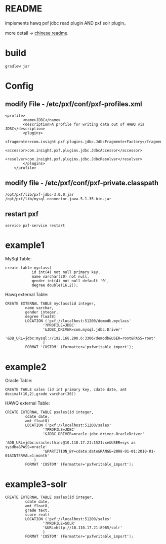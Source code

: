 # README

implements hawq pxf jdbc read plugin  AND pxf solr plugin。

more detail -> [chinese readme].

# build

    gradlew jar

# Config
## modify File - /etc/pxf/conf/pxf-profiles.xml

    <profile>
            <name>JDBC</name>
            <description>A profile for writing data out of HAWQ via JDBC</description>
            <plugins>
                <fragmenter>com.insight.pxf.plugins.jdbc.JdbcFragmenterFactory</fragmenter>
                <accessor>com.insight.pxf.plugins.jdbc.JdbcAccessor</accessor>
                <resolver>com.insight.pxf.plugins.jdbc.JdbcResolver</resolver>
            </plugins>
        </profile>
## modify file - /etc/pxf/conf/pxf-private.classpath
    /opt/pxf/lib/pxf-jdbc-3.0.0.jar
    /opt/pxf/lib/mysql-connector-java-5.1.35-bin.jar
## restart pxf
    service pxf-service restart
# example1

MySql Table:

    create table myclass(
                id int(4) not null primary key,
                name varchar(20) not null,
                gender int(4) not null default '0',
                degree double(16,2));
Hawq external Table:

    CREATE EXTERNAL TABLE myclass(id integer,
             name varchar,
             gender integer,
             degree float8)
             LOCATION ('pxf://localhost:51200/demodb.myclass'
                     '?PROFILE=JDBC'
                     '&JDBC_DRIVER=com.mysql.jdbc.Driver'
                     '&DB_URL=jdbc:mysql://192.168.200.6:3306/demodb&USER=root&PASS=root'
                     )
             FORMAT 'CUSTOM' (Formatter='pxfwritable_import');
# example2
Oracle Table:

    CREATE TABLE sales (id int primary key, cdate date, amt decimal(10,2),grade varchar(30))
HAWQ external Table:

    CREATE EXTERNAL TABLE psales(id integer,
             cdate date,
             amt float8)
             LOCATION ('pxf://localhost:51200/sales'
                     '?PROFILE=JDBC'
                     '&JDBC_DRIVER=oracle.jdbc.driver.OracleDriver'
                     '&DB_URL=jdbc:oracle:thin:@10.110.17.21:1521:xe&USER=sys as sysdba&PASS=oracle'
                     '&PARTITION_BY=cdate:date&RANGE=2008-01-01:2010-01-01&INTERVAL=1:month'
                 )
             FORMAT 'CUSTOM' (Formatter='pxfwritable_import');

# example3-solr

    CREATE EXTERNAL TABLE ssales(id integer,
             cdate date,
             amt float8,
             grade text,
             score real)
             LOCATION ('pxf://localhost:51200/sales'
                     '?PROFILE=SOLR'
                     '&URL=http://10.110.17.21:8985/solr'
                     )
             FORMAT 'CUSTOM' (Formatter='pxfwritable_import');

 [chinese readme]: /README_cn.md